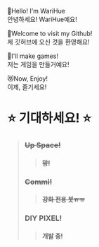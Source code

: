 🔰Hello! I'm WariHue<br>
안녕하세요! WariHue예요!

🎲Welcome to visit my Github!<br>
제 깃허브에 오신 것을 환영해요!

🔑I'll make games!<br>
저는 게임을 만들거예요!

😻Now, Enjoy!<br>
이제, 즐기세요!

# ⭐ 기대하세요! ⭐
>  ###   <del>Up Space!</del>
>> #### <del>망!</del>
> ### <del>Commi!</del>
> > #### <del>강화 전용 봇ㅠㅠ</del>
> ### DIY PIXEL!
> > #### 개발 중!
